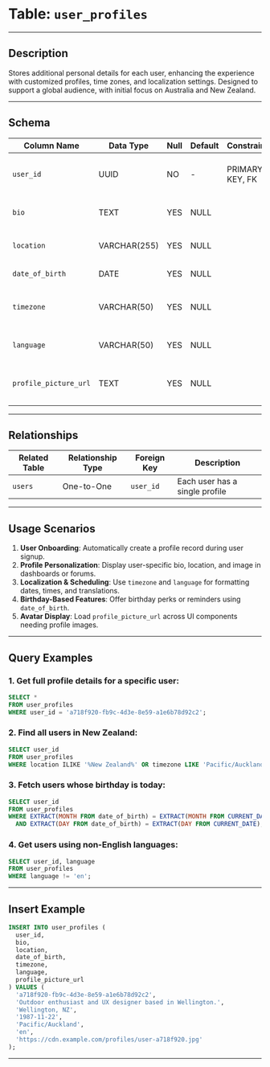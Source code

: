 # Table: `user_profiles`

---

## Description

Stores additional personal details for each user, enhancing the experience with customized profiles, time zones, and localization settings. Designed to support a global audience, with initial focus on Australia and New Zealand.

---

## Schema

| Column Name           | Data Type    | Null | Default | Constraints     | Description                                             |
| --------------------- | ------------ | ---- | ------- | --------------- | ------------------------------------------------------- |
| `user_id`             | UUID         | NO   | -       | PRIMARY KEY, FK | Unique ID referencing the user (1-to-1 relationship)    |
| `bio`                 | TEXT         | YES  | NULL    |                 | Short biography or "About me" section                   |
| `location`            | VARCHAR(255) | YES  | NULL    |                 | User's city, suburb, or general location                |
| `date_of_birth`       | DATE         | YES  | NULL    |                 | User's date of birth                                    |
| `timezone`            | VARCHAR(50)  | YES  | NULL    |                 | IANA time zone string (e.g., `Australia/Sydney`, `UTC`) |
| `language`            | VARCHAR(50)  | YES  | NULL    |                 | Preferred language code (e.g., `en`, `es`, `zh`)        |
| `profile_picture_url` | TEXT         | YES  | NULL    |                 | URL pointing to user's avatar or hosted profile image   |

---

## Relationships

| Related Table | Relationship Type | Foreign Key | Description                    |
| ------------- | ----------------- | ----------- | ------------------------------ |
| `users`       | One-to-One        | `user_id`   | Each user has a single profile |

---

## Usage Scenarios

1. **User Onboarding**: Automatically create a profile record during user signup.
2. **Profile Personalization**: Display user-specific bio, location, and image in dashboards or forums.
3. **Localization & Scheduling**: Use `timezone` and `language` for formatting dates, times, and translations.
4. **Birthday-Based Features**: Offer birthday perks or reminders using `date_of_birth`.
5. **Avatar Display**: Load `profile_picture_url` across UI components needing profile images.

---

## Query Examples

### 1. Get full profile details for a specific user:

```sql
SELECT *
FROM user_profiles
WHERE user_id = 'a718f920-fb9c-4d3e-8e59-a1e6b78d92c2';
```

### 2. Find all users in New Zealand:

```sql
SELECT user_id
FROM user_profiles
WHERE location ILIKE '%New Zealand%' OR timezone LIKE 'Pacific/Auckland';
```

### 3. Fetch users whose birthday is today:

```sql
SELECT user_id
FROM user_profiles
WHERE EXTRACT(MONTH FROM date_of_birth) = EXTRACT(MONTH FROM CURRENT_DATE)
  AND EXTRACT(DAY FROM date_of_birth) = EXTRACT(DAY FROM CURRENT_DATE);
```

### 4. Get users using non-English languages:

```sql
SELECT user_id, language
FROM user_profiles
WHERE language != 'en';
```

---

## Insert Example

```sql
INSERT INTO user_profiles (
  user_id,
  bio,
  location,
  date_of_birth,
  timezone,
  language,
  profile_picture_url
) VALUES (
  'a718f920-fb9c-4d3e-8e59-a1e6b78d92c2',
  'Outdoor enthusiast and UX designer based in Wellington.',
  'Wellington, NZ',
  '1987-11-22',
  'Pacific/Auckland',
  'en',
  'https://cdn.example.com/profiles/user-a718f920.jpg'
);
```

---